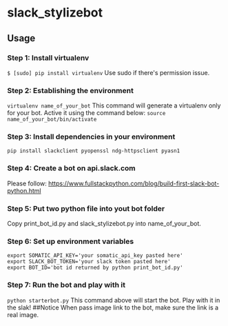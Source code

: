 # slack_stylizebot
## Usage
### Step 1: Install virtualenv
`$ [sudo] pip install virtualenv`
Use sudo if there's permission issue.
### Step 2: Establishing the environment
`virtualenv name_of_your_bot`
This command will generate a virtualenv only for your bot. Active it using the command below:
`source name_of_your_bot/bin/activate`
### Step 3: Install dependencies in your environment
`pip install slackclient pyopenssl ndg-httpsclient pyasn1`
### Step 4: Create a bot on api.slack.com
Please follow: https://www.fullstackpython.com/blog/build-first-slack-bot-python.html
### Step 5: Put two python file into yout bot folder
Copy print_bot_id.py and slack_stylizebot.py into name_of_your_bot.
### Step 6: Set up environment variables
```
export SOMATIC_API_KEY='your somatic_api_key pasted here'
export SLACK_BOT_TOKEN='your slack token pasted here'
export BOT_ID='bot id returned by python print_bot_id.py'
```
### Step 7: Run the bot and play with it
`python starterbot.py`
This command above will start the bot. Play with it in the slak!
##Notice
When pass image link to the bot, make sure the link is a real image.
